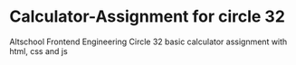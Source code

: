 # Calculator-Assignment for circle 32
Altschool Frontend Engineering Circle 32 basic calculator assignment with html, css and js
